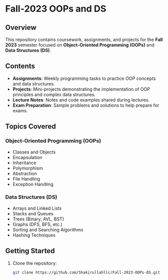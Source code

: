 # Fall-2023 OOPs and DS

## Overview
This repository contains coursework, assignments, and projects for the **Fall 2023** semester focused on **Object-Oriented Programming (OOPs)** and **Data Structures (DS)**.

## Contents
- **Assignments**: Weekly programming tasks to practice OOP concepts and data structures.
- **Projects**: Mini-projects demonstrating the implementation of OOP principles and complex data structures.
- **Lecture Notes**: Notes and code examples shared during lectures.
- **Exam Preparation**: Sample problems and solutions to help prepare for exams.

## Topics Covered
### Object-Oriented Programming (OOPs)
- Classes and Objects
- Encapsulation
- Inheritance
- Polymorphism
- Abstraction
- File Handling
- Exception Handling

### Data Structures (DS)
- Arrays and Linked Lists
- Stacks and Queues
- Trees (Binary, AVL, BST)
- Graphs (DFS, BFS, etc.)
- Sorting and Searching Algorithms
- Hashing Techniques

## Getting Started
1. Clone the repository:
   ```bash
   git clone https://github.com/Shakirullahllc/Fall-2023-OOPs-DS.git

